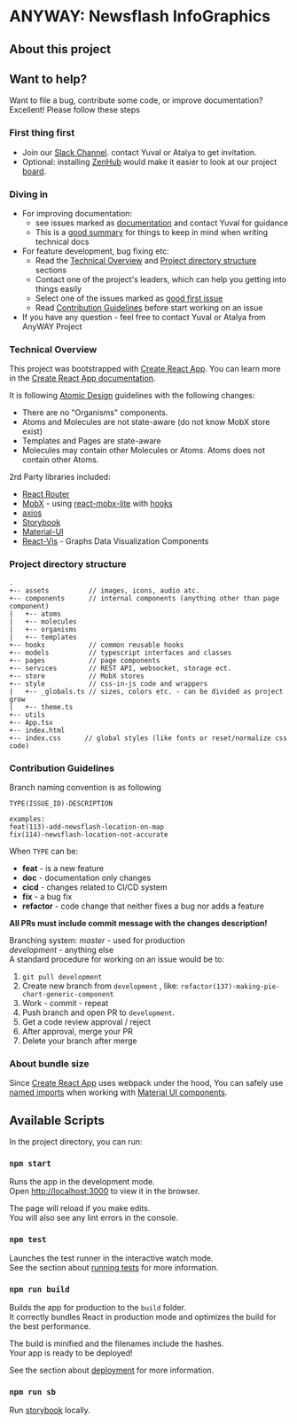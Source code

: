 # ANYWAY: Newsflash InfoGraphics
## About this project
## Want to help?
Want to file a bug, contribute some code, or improve documentation? Excellent! Please follow these steps
### First thing first
* Join our [Slack Channel](https://app.slack.com/client/T02G85W3A/CLWT1CLDQ). contact Yuval or Atalya to get invitation.
* Optional: installing [ZenHub](https://www.zenhub.com/) would make it easier to look at our project [board](https://github.com/hasadna/anyway-newsflash-infographics#workspaces/anyway-5e00f3aa79454c5108bf2370/).

### Diving in
* For improving documentation:
    - see issues marked as [documentation]() and contact Yuval for guidance
    - This is a [good summary](https://medium.com/@kvosswinkel/coding-like-a-journalist-ee52360a16bc) for things to keep in mind when writing technical docs
* For feature development, bug fixing etc:
    - Read the [Technical Overview](https://github.com/hasadna/anyway-newsflash-infographics#technical-overview) 
    and [Project directory structure](https://github.com/hasadna/anyway-newsflash-infographics#project-directory-structure) sections 
    - Contact one of the project's leaders, which can help you getting into things easily
    - Select one of the issues marked as [good first issue]()
    - Read [Contribution Guidelines](https://github.com/hasadna/anyway-newsflash-infographics#contribution-guidelines) before start working on an issue
* If you have any question - feel free to contact Yuval or Atalya from AnyWAY Project

### Technical Overview
This project was bootstrapped with [Create React App](https://github.com/facebook/create-react-app).
You can learn more in the [Create React App documentation](https://facebook.github.io/create-react-app/docs/getting-started).

It is following [Atomic Design](https://bradfrost.com/blog/post/atomic-web-design/) guidelines with the following changes:
* There are no "Organisms" components.
* Atoms and Molecules are not state-aware (do not know MobX store exist)
* Templates and Pages are state-aware
* Molecules may contain other Molecules or Atoms. Atoms does not contain other Atoms.

2rd Party libraries included:
* [React Router](https://reacttraining.com/react-router/web/guides/quick-start)
* [MobX](https://mobx.js.org/) - using [react-mobx-lite](https://github.com/mobxjs/mobx-react-lite) with [hooks](https://mobx-react.js.org/libraries)
* [axios](https://github.com/axios/axios)
* [Storybook](https://storybook.js.org/)
* [Material-UI](https://material-ui.com/)
* [React-Vis](https://uber.github.io/react-vis/) - Graphs Data Visualization Components

### Project directory structure
```
.
+-- assets          // images, icons, audio atc.
+-- components      // internal components (anything other than page component)
|   +-- atoms
|   +-- molecules
|   +-- organisms
|   +-- templates
+-- hooks           // common reusable hooks 
+-- models          // typescript interfaces and classes
+-- pages           // page components
+-- services        // REST API, websocket, storage ect.
+-- store           // MobX stores
+-- style           // css-in-js code and wrappers
|   +-- _globals.ts // sizes, colors etc. - can be divided as project grow
|   +-- theme.ts
+-- utils
+-- App.tsx
+-- index.html
+-- index.css      // global styles (like fonts or reset/normalize css code)
```

### Contribution Guidelines
Branch naming convention is as following
```
TYPE(ISSUE_ID)-DESCRIPTION

examples:
feat(113)-add-newsflash-location-on-map
fix(114)-newsflash-location-not-accurate
```
When `TYPE` can be:
* **feat** - is a new feature
* **doc** - documentation only changes
* **cicd** - changes related to CI/CD system
* **fix** - a bug fix
* **refactor** -  code change that neither fixes a bug nor adds a feature

**All PRs must include commit message with the changes description!**

Branching system:
*master* - used for production <br>
*development* - anything else <br>
A standard procedure for working on an issue would be to:
1. `git pull development`
2. Create new branch from `development` , like: `refactor(137)-making-pie-chart-generic-component`
3. Work - commit - repeat
4. Push branch and open PR to `development`.
5. Get a code review approval / reject
6. After approval, merge your PR
7. Delete your branch after merge

### About bundle size
Since [Create React App](https://github.com/facebook/create-react-app) uses webpack under the hood,
You can safely use [named imports](https://stackoverflow.com/questions/36795819/when-should-i-use-curly-braces-for-es6-import/36796281#36796281)
when working with [Material UI components](https://material-ui.com/guides/minimizing-bundle-size/#how-to-reduce-the-bundle-size).


## Available Scripts

In the project directory, you can run:

### `npm start`

Runs the app in the development mode.<br />
Open [http://localhost:3000](http://localhost:3000) to view it in the browser.

The page will reload if you make edits.<br />
You will also see any lint errors in the console.

### `npm test`

Launches the test runner in the interactive watch mode.<br />
See the section about [running tests](https://facebook.github.io/create-react-app/docs/running-tests) for more information.

### `npm run build`

Builds the app for production to the `build` folder.<br />
It correctly bundles React in production mode and optimizes the build for the best performance.

The build is minified and the filenames include the hashes.<br />
Your app is ready to be deployed!

See the section about [deployment](https://facebook.github.io/create-react-app/docs/deployment) for more information.

### `npm run sb`
Run [storybook](https://storybook.js.org/docs/configurations/cli-options/#for-start-storybook) locally.
